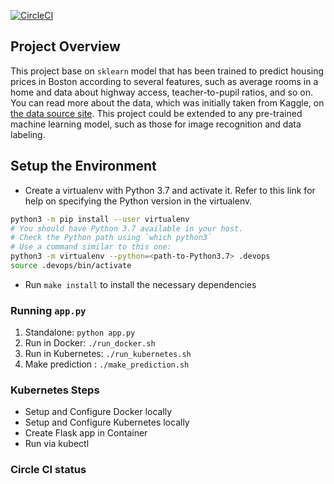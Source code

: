 [![CircleCI](https://dl.circleci.com/status-badge/img/gh/LeHoaiVu/DevOps_Microservices/tree/master.svg?style=svg)](https://dl.circleci.com/status-badge/redirect/gh/LeHoaiVu/DevOps_Microservices/tree/master)
## Project Overview

This project base on `sklearn` model that has been trained to predict housing prices in Boston according to several features, such as average rooms in a home and data about highway access, teacher-to-pupil ratios, and so on. You can read more about the data, which was initially taken from Kaggle, on [the data source site](https://www.kaggle.com/c/boston-housing). This project could be extended to any pre-trained machine learning model, such as those for image recognition and data labeling.




## Setup the Environment

* Create a virtualenv with Python 3.7 and activate it. Refer to this link for help on specifying the Python version in the virtualenv. 
```bash
python3 -m pip install --user virtualenv
# You should have Python 3.7 available in your host. 
# Check the Python path using `which python3`
# Use a command similar to this one:
python3 -m virtualenv --python=<path-to-Python3.7> .devops
source .devops/bin/activate
```
* Run `make install` to install the necessary dependencies

### Running `app.py`

1. Standalone:  `python app.py`
2. Run in Docker:  `./run_docker.sh`
3. Run in Kubernetes:  `./run_kubernetes.sh`
4. Make prediction : `./make_prediction.sh`
### Kubernetes Steps

* Setup and Configure Docker locally
* Setup and Configure Kubernetes locally
* Create Flask app in Container
* Run via kubectl

### Circle CI status
